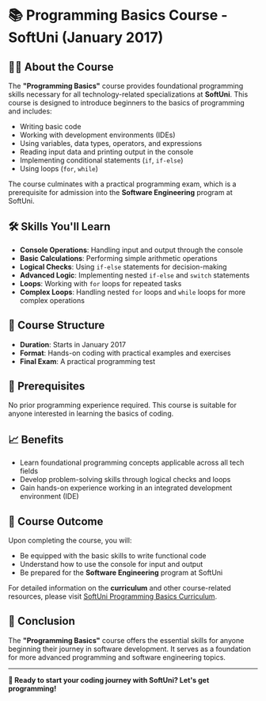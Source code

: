 ﻿# 📚 Programming Basics Course - SoftUni (January 2017)  

## 🧑‍🏫 About the Course  

The **"Programming Basics"** course provides foundational programming skills necessary for all technology-related specializations at **SoftUni**. This course is designed to introduce beginners to the basics of programming and includes:

- Writing basic code
- Working with development environments (IDEs)
- Using variables, data types, operators, and expressions
- Reading input data and printing output in the console
- Implementing conditional statements (`if`, `if-else`)
- Using loops (`for`, `while`)

The course culminates with a practical programming exam, which is a prerequisite for admission into the **Software Engineering** program at SoftUni.

## 🛠️ Skills You'll Learn  

- **Console Operations**: Handling input and output through the console  
- **Basic Calculations**: Performing simple arithmetic operations  
- **Logical Checks**: Using `if-else` statements for decision-making  
- **Advanced Logic**: Implementing nested `if-else` and `switch` statements  
- **Loops**: Working with `for` loops for repeated tasks  
- **Complex Loops**: Handling nested `for` loops and `while` loops for more complex operations  

## 📅 Course Structure  

- **Duration**: Starts in January 2017  
- **Format**: Hands-on coding with practical examples and exercises  
- **Final Exam**: A practical programming test  

## 🎯 Prerequisites  

No prior programming experience required. This course is suitable for anyone interested in learning the basics of coding.

## 📈 Benefits  

- Learn foundational programming concepts applicable across all tech fields  
- Develop problem-solving skills through logical checks and loops  
- Gain hands-on experience working in an integrated development environment (IDE)  

## 🚀 Course Outcome  

Upon completing the course, you will:

- Be equipped with the basic skills to write functional code
- Understand how to use the console for input and output
- Be prepared for the **Software Engineering** program at SoftUni  

For detailed information on the **curriculum** and other course-related resources, please visit [SoftUni Programming Basics Curriculum](https://softuni.bg/trainings/1560/programming-basics-bulgaria-january-2017).

## 📝 Conclusion  

The **"Programming Basics"** course offers the essential skills for anyone beginning their journey in software development. It serves as a foundation for more advanced programming and software engineering topics.  

---

**🚀 Ready to start your coding journey with SoftUni? Let's get programming!**